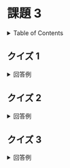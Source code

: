 # 課題 3

<!-- START doctoc generated TOC please keep comment here to allow auto update -->
<!-- DON'T EDIT THIS SECTION, INSTEAD RE-RUN doctoc TO UPDATE -->
<details>
<summary>Table of Contents</summary>

- [クイズ 1](#%E3%82%AF%E3%82%A4%E3%82%BA-1)
- [クイズ 2](#%E3%82%AF%E3%82%A4%E3%82%BA-2)
- [クイズ 3](#%E3%82%AF%E3%82%A4%E3%82%BA-3)

</details>
<!-- END doctoc generated TOC please keep comment here to allow auto update -->

## クイズ 1

<details>
<summary>回答例</summary>
<div>

</div>
</details>

## クイズ 2

<details>
<summary>回答例</summary>
<div>

</div>
</details>

## クイズ 3

<details>
<summary>回答例</summary>
<div>

</div>
</details>
